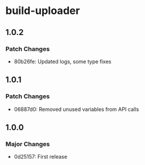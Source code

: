 # build-uploader

## 1.0.2

### Patch Changes

- 80b26fe: Updated logs, some type fixes

## 1.0.1

### Patch Changes

- 06887d0: Removed unused variables from API calls

## 1.0.0

### Major Changes

- 0d25157: First release
